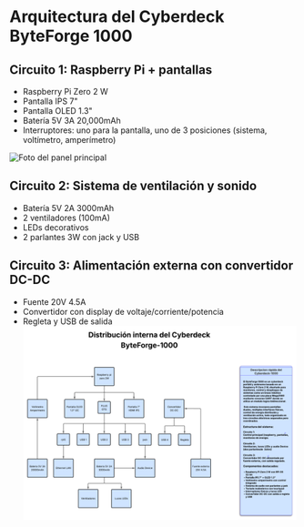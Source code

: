 # Arquitectura del Cyberdeck ByteForge 1000

## Circuito 1: Raspberry Pi + pantallas
- Raspberry Pi Zero 2 W
- Pantalla IPS 7"
- Pantalla OLED 1.3"
- Batería 5V 3A 20,000mAh
- Interruptores: uno para la pantalla, uno de 3 posiciones (sistema, voltímetro, amperímetro)

![Foto del panel principal](fotos_cyberdeck/panel.jpg)

## Circuito 2: Sistema de ventilación y sonido
- Batería 5V 2A 3000mAh
- 2 ventiladores (100mA)
- LEDs decorativos
- 2 parlantes 3W con jack y USB

## Circuito 3: Alimentación externa con convertidor DC-DC
- Fuente 20V 4.5A
- Convertidor con display de voltaje/corriente/potencia
- Regleta y USB de salida
![Diagrama de conexiones del ByteForge 1000](fotos_cyberdeck/Diagrama_conexiones_ByteForge-1000.png)

